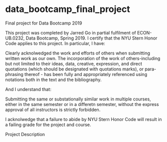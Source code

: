 # data_bootcamp_final_project
Final project for Data Bootcamp 2019

This project was completed by Jarred Go in partial fulfilment of ECON-UB.0232, Data Bootcamp, Spring 2019. I certify that the NYU Stern Honor Code applies to this project. In particular, I have:

Clearly acknolwedged the work and efforts of others when submitting written work as our own. The incorporation of the work of others-including but not limited to their ideas, data, creative, expression, and direct quotations (which should be designated with quotations marks), or para-phrasing thereof - has been fully and appropriately referenced using notations both in the text and the bibliography. 

And I understand that:

Submitting the same or substationally similar work in multiple courses, either in the same semester or in a differetn semester, without the express approval of all instructors is strictly forbidden.

I acknolwedge that a failure to abide by NYU Stern Honor Code will result in a failing grade for the project and course.

Project Description
